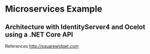 # Microservices Example

## Architecture with IdentityServer4 and Ocelot using a .NET Core API

References http://squarewidget.com 
